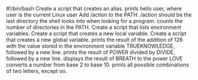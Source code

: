 #!/bin/bash
Create a script that creates an alias.
prints hello user, where user is the current Linux user
Add /action to the PATH. /action should be the last directory the shell looks into when looking for a program.
counts the number of directories in the PATH.
Create a script that lists environment variables.
Create a script that creates a new local variable.
Create a script that creates a new global variable.
prints the result of the addition of 128 with the value stored in the environment variable TRUEKNOWLEDGE, followed by a new line.
prints the result of POWER divided by DIVIDE, followed by a new line.
displays the result of BREATH to the power LOVE
converts a number from base 2 to base 10.
prints all possible combinations of two letters, except oo.
